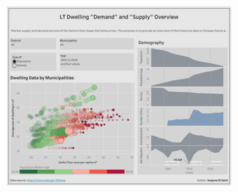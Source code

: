 

![alt text](https://github.com/SvajuneK/Udacity-Projects/blob/master/Data-Science-ND/P1_LT_Dwelling_Data_Analysis/Dashboard.png)

